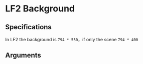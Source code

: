 # LF2 Background

## Specifications

In LF2 the background is `794 * 550`，if only the scene `794 * 400`

## Arguments

